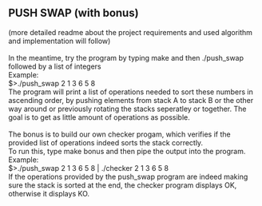 ## PUSH SWAP (with bonus)

(more detailed readme about the project requirements and used algorithm and implementation will follow)<br>
<br> 
In the meantime, try the program by typing make and then ./push_swap followed by a list of integers<br>
Example:<br>
$>./push_swap 2 1 3 6 5 8<br>
The program will print a list of operations needed to sort these numbers in ascending order, by pushing elements from stack A to stack B or the other way around or previously rotating the stacks seperatley or together. The goal is to get as little amount of operations as possible.<br> 
<br>
The bonus is to build our own checker progam, which verifies if the provided list of operations indeed sorts the stack correctly.<br>
To run this, type make bonus and then pipe the output into the program.<br>
Example:<br>
$>./push_swap 2 1 3 6 5 8 | ./checker 2 1 3 6 5 8<br>
If the operations provided by the push_swap program are indeed making sure the stack is sorted at the end, the checker program displays OK, otherwise it displays KO. 
